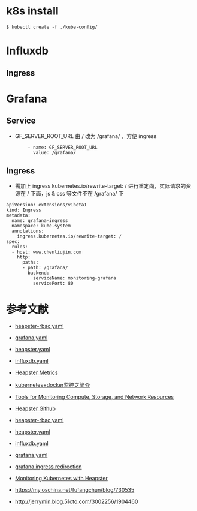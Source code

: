 
# k8s install
```
$ kubectl create -f ./kube-config/
```


# Influxdb
## Ingress

# Grafana

## Service
- GF_SERVER_ROOT_URL 由 / 改为 /grafana/ ，方便 ingress
```
        - name: GF_SERVER_ROOT_URL
          value: /grafana/
```

## Ingress
- 需加上 ingress.kubernetes.io/rewrite-target: / 进行重定向，实际请求的资源在 / 下面，js & css 等文件不在 /grafana/ 下
```
apiVersion: extensions/v1beta1
kind: Ingress
metadata:
  name: grafana-ingress
  namespace: kube-system
  annotations:
    ingress.kubernetes.io/rewrite-target: /
spec:
  rules:
  - host: www.chenliujin.com
    http:
      paths:
      - path: /grafana/
        backend:
          serviceName: monitoring-grafana
          servicePort: 80
```

# 参考文献
- [heapster-rbac.yaml](https://github.com/kubernetes/heapster/blob/master/deploy/kube-config/rbac/heapster-rbac.yaml)
- [grafana.yaml](https://github.com/kubernetes/heapster/blob/master/deploy/kube-config/influxdb/grafana.yaml)
- [heapster.yaml](https://github.com/kubernetes/heapster/blob/master/deploy/kube-config/influxdb/heapster.yaml)
- [influxdb.yaml](https://github.com/kubernetes/heapster/blob/master/deploy/kube-config/influxdb/influxdb.yaml)

- [Heapster Metrics](https://github.com/kubernetes/heapster/blob/master/docs/storage-schema.md)
- [kubernetes+docker监控之简介](https://my.oschina.net/fufangchun/blog/714530)
- [Tools for Monitoring Compute, Storage, and Network Resources](https://kubernetes.io/docs/tasks/debug-application-cluster/resource-usage-monitoring/)
- [Heapster Github](https://github.com/kubernetes/heapster)
- [heapster-rbac.yaml](https://github.com/kubernetes/heapster/blob/master/deploy/kube-config/rbac/heapster-rbac.yaml)
- [heapster.yaml](https://raw.githubusercontent.com/kubernetes/heapster/master/deploy/kube-config/influxdb/heapster.yaml)
- [influxdb.yaml](https://raw.githubusercontent.com/kubernetes/heapster/master/deploy/kube-config/influxdb/influxdb.yaml)
- [grafana.yaml](https://raw.githubusercontent.com/kubernetes/heapster/master/deploy/kube-config/influxdb/grafana.yaml)
- [grafana ingress redirection](https://github.com/kubernetes/contrib/issues/860#issuecomment-250522085)

- [Monitoring Kubernetes with Heapster](https://deis.com/blog/2016/monitoring-kubernetes-with-heapster/)
- https://my.oschina.net/fufangchun/blog/730535
- http://jerrymin.blog.51cto.com/3002256/1904460
